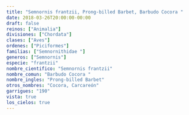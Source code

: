 ```yaml
---
title: "Semnornis frantzii, Prong-billed Barbet, Barbudo Cocora "
date: 2018-03-26T20:00:00-00:00
draft: false
reinos: ["Animalia"]
divisiones: ["Chordata"]
clases: ["Aves"]
ordenes: ["Piciformes"]
familias: ["Semnornithidae "]
generos: ["Semnornis"]
especie: "frantzii"
nombre_cientifico: "Semnornis frantzii"
nombre_comun: "Barbudo Cocora "
nombre_ingles: "Prong-billed Barbet"
otros_nombres: "Cocora, Carcareón"
garrigues: "190"
vista: true
los_cielos: true
---
```

